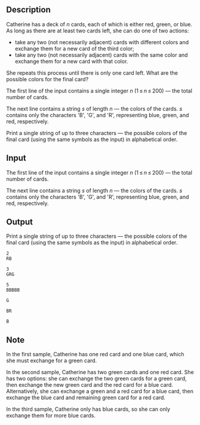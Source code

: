 ## Description

<div><p>Catherine has a deck of <span class="tex-span"><i>n</i></span> cards, each of which is either red, green, or blue. As long as there are at least two cards left, she can do one of two actions: </p><ul> <li> take any two (not necessarily adjacent) cards with different colors and exchange them for a new card of the third color; </li><li> take any two (not necessarily adjacent) cards with the same color and exchange them for a new card with that color. </li></ul><p>She repeats this process until there is only one card left. What are the possible colors for the final card?</p></div><div class="input-specification"><p>The first line of the input contains a single integer <span class="tex-span"><i>n</i></span> (<span class="tex-span">1 ≤ <i>n</i> ≤ 200</span>)&nbsp;— the total number of cards.</p><p>The next line contains a string <span class="tex-span"><i>s</i></span> of length <span class="tex-span"><i>n</i></span> — the colors of the cards. <span class="tex-span"><i>s</i></span> contains only the characters '<span class="tex-font-style-tt">B</span>', '<span class="tex-font-style-tt">G</span>', and '<span class="tex-font-style-tt">R</span>', representing blue, green, and red, respectively.</p></div><div class="output-specification"><p>Print a single string of up to three characters&nbsp;— the possible colors of the final card (using the same symbols as the input) in alphabetical order.</p></div>

## Input

<p>The first line of the input contains a single integer <span class="tex-span"><i>n</i></span> (<span class="tex-span">1 ≤ <i>n</i> ≤ 200</span>)&nbsp;— the total number of cards.</p><p>The next line contains a string <span class="tex-span"><i>s</i></span> of length <span class="tex-span"><i>n</i></span> — the colors of the cards. <span class="tex-span"><i>s</i></span> contains only the characters '<span class="tex-font-style-tt">B</span>', '<span class="tex-font-style-tt">G</span>', and '<span class="tex-font-style-tt">R</span>', representing blue, green, and red, respectively.</p>

## Output

<p>Print a single string of up to three characters&nbsp;— the possible colors of the final card (using the same symbols as the input) in alphabetical order.</p>





```input1
2
RB

```




```input2
3
GRG

```




```input3
5
BBBBB

```




```output1
G

```




```output2
BR

```




```output3
B

```



## Note

<p>In the first sample, Catherine has one red card and one blue card, which she must exchange for a green card.</p><p>In the second sample, Catherine has two green cards and one red card. She has two options: she can exchange the two green cards for a green card, then exchange the new green card and the red card for a blue card. Alternatively, she can exchange a green and a red card for a blue card, then exchange the blue card and remaining green card for a red card.</p><p>In the third sample, Catherine only has blue cards, so she can only exchange them for more blue cards.</p>
